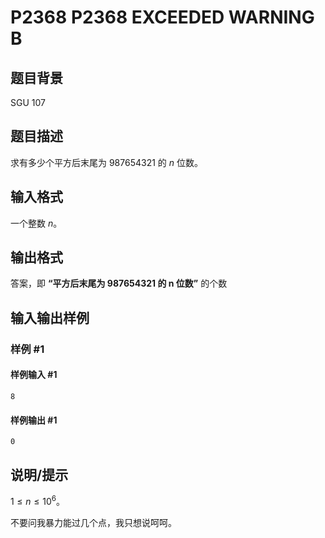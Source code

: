 # P2368 P2368 EXCEEDED WARNING B

## 题目背景

SGU 107


## 题目描述

求有多少个平方后末尾为 $987654321$ 的 $n$ 位数。

## 输入格式

一个整数 $n$。

## 输出格式

答案，即 **“平方后末尾为 $\bm{987654321}$ 的 $\bm{n}$ 位数”** 的个数

## 输入输出样例

### 样例 #1

#### 样例输入 #1

```
8
```

#### 样例输出 #1

```
0
```

## 说明/提示

$1\le n\le 1 0^6$。

不要问我暴力能过几个点，我只想说呵呵。
